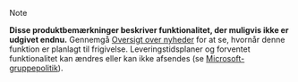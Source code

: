  > [!NOTE]
 >  **Disse produktbemærkninger beskriver funktionalitet, der muligvis ikke er udgivet endnu.**
Gennemgå [Oversigt over nyheder](/business-applications-release-notes/October18/dynamics365-finance-operations/planned-features) for at se, hvornår denne funktion er planlagt til frigivelse. Leveringstidsplaner og forventet funktionalitet kan ændres eller kan ikke afsendes (se [Microsoft-gruppepolitik](https://go.microsoft.com/fwlink/p/?linkid=2007332)). 
